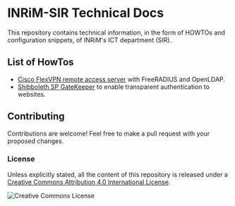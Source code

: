 # INRiM-SIR Technical Docs

This repository contains technical information, in the form
of HOWTOs and configuration snippets, of INRiM's ICT
department (SIR).

## List of HowTos
* [Cisco FlexVPN remote access server](vpn.md) with FreeRADIUS and OpenLDAP.
* [Shibboleth SP GateKeeper](shibboleth-gatekeeper.md) to enable transparent authentication to websites.

## Contributing
Contributions are welcome! Feel free to make a pull request with your proposed changes.

### License
Unless explicitly stated, all the content of this repository 
is released under a [Creative Commons Attribution 4.0 International License](http://creativecommons.org/licenses/by/4.0/).

![Creative Commons License](https://i.creativecommons.org/l/by/4.0/88x31.png)
